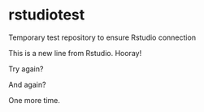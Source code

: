 # rstudiotest
Temporary test repository to ensure Rstudio connection

This is a new line from Rstudio. Hooray!


Try again?

And again?

One more time. 
